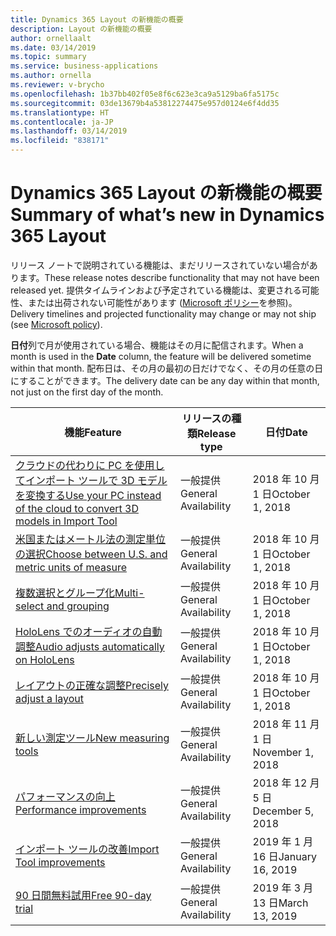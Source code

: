 ```yaml
---
title: Dynamics 365 Layout の新機能の概要
description: Layout の新機能の概要
author: ornellaalt
ms.date: 03/14/2019
ms.topic: summary
ms.service: business-applications
ms.author: ornella
ms.reviewer: v-brycho
ms.openlocfilehash: 1b37bb402f05e8f6c623e3ca9a5129ba6fa5175c
ms.sourcegitcommit: 03de13679b4a53812274475e957d0124e6f4dd35
ms.translationtype: HT
ms.contentlocale: ja-JP
ms.lasthandoff: 03/14/2019
ms.locfileid: "838171"
---
```

# <a name="summary-of-whats-new-in-dynamics-365-layout"></a><span data-ttu-id="ca1f6-103">Dynamics 365 Layout の新機能の概要</span><span class="sxs-lookup"><span data-stu-id="ca1f6-103">Summary of what’s new in Dynamics 365 Layout</span></span>

<span data-ttu-id="ca1f6-104">リリース ノートで説明されている機能は、まだリリースされていない場合があります。</span><span class="sxs-lookup"><span data-stu-id="ca1f6-104">These release notes describe functionality that may not have been released yet.</span></span> <span data-ttu-id="ca1f6-105">提供タイムラインおよび予定されている機能は、変更される可能性、または出荷されない可能性があります ([Microsoft ポリシー](https://go.microsoft.com/fwlink/p/?linkid=2007332)を参照)。</span><span class="sxs-lookup"><span data-stu-id="ca1f6-105">Delivery timelines and projected functionality may change or may not ship (see [Microsoft policy](https://go.microsoft.com/fwlink/p/?linkid=2007332)).</span></span>

<span data-ttu-id="ca1f6-106">**日付**列で月が使用されている場合、機能はその月に配信されます。</span><span class="sxs-lookup"><span data-stu-id="ca1f6-106">When a month is used in the **Date** column, the feature will be delivered sometime within that month.</span></span> <span data-ttu-id="ca1f6-107">配布日は、その月の最初の日だけでなく、その月の任意の日にすることができます。</span><span class="sxs-lookup"><span data-stu-id="ca1f6-107">The delivery date can be any day within that month, not just on the first day of the month.</span></span>


| <span data-ttu-id="ca1f6-108">**機能**</span><span class="sxs-lookup"><span data-stu-id="ca1f6-108">**Feature**</span></span>                                                 | <span data-ttu-id="ca1f6-109">**リリースの種類**</span><span class="sxs-lookup"><span data-stu-id="ca1f6-109">**Release type**</span></span>     | <span data-ttu-id="ca1f6-110">**日付**</span><span class="sxs-lookup"><span data-stu-id="ca1f6-110">**Date**</span></span> |
|-------------------------------------------------------------|----------------------|--------------------------|
| [<span data-ttu-id="ca1f6-111">クラウドの代わりに PC を使用してインポート ツールで 3D モデルを変換する</span><span class="sxs-lookup"><span data-stu-id="ca1f6-111">Use your PC instead of the cloud to convert 3D models in Import Tool</span></span>](import-tool-PC-option.md)  | <span data-ttu-id="ca1f6-112">一般提供</span><span class="sxs-lookup"><span data-stu-id="ca1f6-112">General Availability</span></span> | <span data-ttu-id="ca1f6-113">2018 年 10 月 1 日</span><span class="sxs-lookup"><span data-stu-id="ca1f6-113">October 1, 2018</span></span>|
| [<span data-ttu-id="ca1f6-114">米国またはメートル法の測定単位の選択</span><span class="sxs-lookup"><span data-stu-id="ca1f6-114">Choose between U.S. and metric units of measure</span></span>](unit-measure.md)             | <span data-ttu-id="ca1f6-115">一般提供</span><span class="sxs-lookup"><span data-stu-id="ca1f6-115">General Availability</span></span> | <span data-ttu-id="ca1f6-116">2018 年 10 月 1 日</span><span class="sxs-lookup"><span data-stu-id="ca1f6-116">October 1, 2018</span></span>             |
| [<span data-ttu-id="ca1f6-117">複数選択とグループ化</span><span class="sxs-lookup"><span data-stu-id="ca1f6-117">Multi-select and grouping</span></span>](multi-select.md)                       | <span data-ttu-id="ca1f6-118">一般提供</span><span class="sxs-lookup"><span data-stu-id="ca1f6-118">General Availability</span></span> | <span data-ttu-id="ca1f6-119">2018 年 10 月 1 日</span><span class="sxs-lookup"><span data-stu-id="ca1f6-119">October 1, 2018</span></span>             |
| [<span data-ttu-id="ca1f6-120">HoloLens でのオーディオの自動調整</span><span class="sxs-lookup"><span data-stu-id="ca1f6-120">Audio adjusts automatically on HoloLens</span></span>](dynamics-audio.md)        | <span data-ttu-id="ca1f6-121">一般提供</span><span class="sxs-lookup"><span data-stu-id="ca1f6-121">General Availability</span></span> | <span data-ttu-id="ca1f6-122">2018 年 10 月 1 日</span><span class="sxs-lookup"><span data-stu-id="ca1f6-122">October 1, 2018</span></span>             |
| [<span data-ttu-id="ca1f6-123">レイアウトの正確な調整</span><span class="sxs-lookup"><span data-stu-id="ca1f6-123">Precisely adjust a layout</span></span>](precisely-realign-layout.md) | <span data-ttu-id="ca1f6-124">一般提供</span><span class="sxs-lookup"><span data-stu-id="ca1f6-124">General Availability</span></span> | <span data-ttu-id="ca1f6-125">2018 年 10 月 1 日</span><span class="sxs-lookup"><span data-stu-id="ca1f6-125">October 1, 2018</span></span>    |
| [<span data-ttu-id="ca1f6-126">新しい測定ツール</span><span class="sxs-lookup"><span data-stu-id="ca1f6-126">New measuring tools</span></span>](measurement-tools.md)            | <span data-ttu-id="ca1f6-127">一般提供</span><span class="sxs-lookup"><span data-stu-id="ca1f6-127">General Availability</span></span> | <span data-ttu-id="ca1f6-128">2018 年 11 月 1 日</span><span class="sxs-lookup"><span data-stu-id="ca1f6-128">November 1, 2018</span></span>               |
| [<span data-ttu-id="ca1f6-129">パフォーマンスの向上</span><span class="sxs-lookup"><span data-stu-id="ca1f6-129">Performance improvements</span></span>](performance-mode-setting.md)            | <span data-ttu-id="ca1f6-130">一般提供</span><span class="sxs-lookup"><span data-stu-id="ca1f6-130">General Availability</span></span> | <span data-ttu-id="ca1f6-131">2018 年 12 月 5 日</span><span class="sxs-lookup"><span data-stu-id="ca1f6-131">December 5, 2018</span></span>               |
| [<span data-ttu-id="ca1f6-132">インポート ツールの改善</span><span class="sxs-lookup"><span data-stu-id="ca1f6-132">Import Tool improvements</span></span>](import-tool.md)|<span data-ttu-id="ca1f6-133">一般提供</span><span class="sxs-lookup"><span data-stu-id="ca1f6-133">General Availability</span></span>|<span data-ttu-id="ca1f6-134">2019 年 1 月 16 日</span><span class="sxs-lookup"><span data-stu-id="ca1f6-134">January 16, 2019</span></span>|
| [<span data-ttu-id="ca1f6-135">90 日間無料試用</span><span class="sxs-lookup"><span data-stu-id="ca1f6-135">Free 90-day trial</span></span>](free-trial.md)|<span data-ttu-id="ca1f6-136">一般提供</span><span class="sxs-lookup"><span data-stu-id="ca1f6-136">General Availability</span></span>|<span data-ttu-id="ca1f6-137">2019 年 3 月 13 日</span><span class="sxs-lookup"><span data-stu-id="ca1f6-137">March 13, 2019</span></span>|

